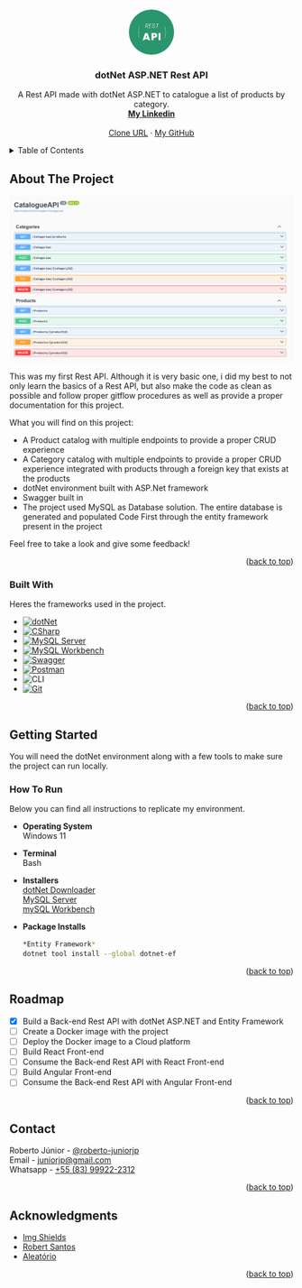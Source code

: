<a id="readme-top"></a>





<br />
<div align="center">
  <a href="https://github.com/roberto-juniorjp/catalogue-api">
    <img src="img/rest-api.png" alt="Logo" width="80" height="80">
  </a>

  <h3 align="center">dotNet ASP.NET Rest API</h3>

  <p align="center">
    A Rest API made with dotNet ASP.NET to catalogue a list of products by category.
    <br />
    <a href="https://www.linkedin.com/in/roberto-juniorjp/"><strong>My Linkedin</strong></a>
    <br />
    <br />
    <a href="https://github.com/roberto-juniorjp/catalogue-api.git">Clone URL</a>
    ·
    <a href="https://github.com/roberto-juniorjp">My GitHub</a>
  </p>
</div>





<!-- TABLE OF CONTENTS -->
<details>
  <summary>Table of Contents</summary>
  <ol>
    <li>
      <a href="#about-the-project">About The Project</a>
      <ul>
        <li><a href="#built-with">Built With</a></li>
      </ul>
    </li>
    <li>
      <a href="#getting-started">Getting Started</a>
      <ul>
        <li><a href="#how-to-run">Prerequisites</a></li>
      </ul>
    </li>
    <li><a href="#roadmap">Roadmap</a></li>
    <li><a href="#contact">Contact</a></li>
    <li><a href="#acknowledgments">Acknowledgments</a></li>
  </ol>
</details>





<!-- ABOUT THE PROJECT -->
## About The Project

[![REST API Screen Shot](img/api-screenshot.png)](https://github.com/roberto-juniorjp/catalogue-api)

This was my first Rest API. Although it is very basic one, i did my best to not only learn the basics of a Rest API, but also make the code as clean as possible and follow proper gitflow procedures as well as provide a proper documentation for this project.

What you will find on this project:
* A Product catalog with multiple endpoints to provide a proper CRUD experience
* A Category catalog with multiple endpoints to provide a proper CRUD experience integrated with products through a foreign key that exists at the products
* dotNet environment built with ASP.Net framework
* Swagger built in
* The project used MySQL as Database solution. The entire database is generated and populated Code First through the entity framework present in the project

Feel free to take a look and give some feedback!

<p align="right">(<a href="#readme-top">back to top</a>)</p>





### Built With

Heres the frameworks used in the project.

* [![dotNet][dotnet]][dotnet-url]
* [![CSharp][csharp]][csharp-url]
* [![MySQL Server][mysql-server]][mysql-server-url]
* [![MySQL Workbench][mysql-workbench]][mysql-workbench-url]
* [![Swagger][swagger]][swagger-url]
* [![Postman][postman]][postman-url]
* ![CLI][terminal]
* [![Git][git]][git-url]

<p align="right">(<a href="#readme-top">back to top</a>)</p>





<!-- HOW TO RUN -->
## Getting Started

You will need the dotNet environment along with a few tools to make sure the project can run locally.

### How To Run

Below you can find all instructions to replicate my environment.
* **Operating System**
  <br>Windows 11
  
* **Terminal**
  <br>Bash
  
* **Installers**
  <br>[dotNet Downloader](https://dotnet.microsoft.com/pt-br/download)
  <br>[MySQL Server](https://dev.mysql.com/downloads/mysql/)
  <br>[mySQL Workbench](https://dev.mysql.com/downloads/workbench/)

* **Package Installs**
  ```sh
  *Entity Framework*
  dotnet tool install --global dotnet-ef
  ```

<p align="right">(<a href="#readme-top">back to top</a>)</p>





<!-- ROADMAP -->
## Roadmap

- [x] Build a Back-end Rest API with dotNet ASP.NET and Entity Framework
- [ ] Create a Docker image with the project
- [ ] Deploy the Docker image to a Cloud platform
- [ ] Build React Front-end
- [ ] Consume the Back-end Rest API with React Front-end
- [ ] Build Angular Front-end
- [ ] Consume the Back-end Rest API with Angular Front-end

<p align="right">(<a href="#readme-top">back to top</a>)</p>





<!-- CONTACT -->
## Contact

Roberto Júnior - [@roberto-juniorjp](https://www.linkedin.com/in/roberto-juniorjp/)
<br>Email - [juniorjp@gmail.com](mailto:juniorjp@gmail.com)
<br>Whatsapp - [+55 (83) 99922-2312](https://api.whatsapp.com/send?phone=5583999222312)

<p align="right">(<a href="#readme-top">back to top</a>)</p>





<!-- ACKNOWLEDGMENTS -->
## Acknowledgments

* [Img Shields](https://shields.io)
* [Robert Santos](https://github.com/RO-HSA)
* [Aleatório](https://aleatorio.dev.br/posts/como-escrever-readme/)

<p align="right">(<a href="#readme-top">back to top</a>)</p>





<!-- MARKDOWN LINKS & IMAGES -->
[dotnet]: https://img.shields.io/badge/.NET-512BD4.svg?style=for-the-badge&logo=dotnet&logoColor=white
[dotnet-url]: https://dotnet.microsoft.com/en-us/download
[csharp]: https://img.shields.io/badge/C%23-239120?style=for-the-badge&logo=dotnet&logoColor=white
[csharp-url]: https://learn.microsoft.com/en-us/dotnet/csharp/tour-of-csharp/
[mysql-server]: https://img.shields.io/badge/MySQL%20Server-4479A1?style=for-the-badge&logo=mysql&logoColor=white
[mysql-server-url]: https://dev.mysql.com/downloads/mysql/
[mysql-workbench]: https://img.shields.io/badge/MySQL%20Workbench-4479A1?style=for-the-badge&logo=mysql&logoColor=white
[mysql-workbench-url]: https://dev.mysql.com/downloads/workbench/
[swagger]: https://img.shields.io/badge/Swagger-85EA2D?style=for-the-badge&logo=swagger&logoColor=black
[swagger-url]: https://swagger.io/
[postman]: https://img.shields.io/badge/Postman-%23FF6C37?style=for-the-badge&logo=postman&logoColor=white
[postman-url]: https://www.postman.com/downloads/
[terminal]: https://img.shields.io/badge/Command%20Line-white?style=for-the-badge&logo=gnometerminal&logoColor=black
[git]: https://img.shields.io/badge/Git-%23F05032?style=for-the-badge&logo=git&logoColor=white
[git-url]: https://git-scm.com/downloads
